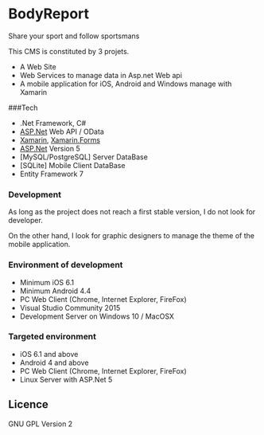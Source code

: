 # BodyReport
Share your sport and follow sportsmans

This CMS is constituted by 3 projets.
  - A Web Site
  - Web Services to manage data in Asp.net Web api
  - A mobile application for iOS, Android and Windows manage with Xamarin

###Tech
  - .Net Framework, C#
  - [ASP.Net] Web API / OData
  - [Xamarin], [Xamarin.Forms]
  - [ASP.Net] Version 5
  - [MySQL/PostgreSQL] Server DataBase
  - [SQLite] Mobile Client DataBase
  - Entity Framework 7

### Development
As long as the project does not reach a first stable version, I do not look for developer.

On the other hand, I look for graphic designers to manage the theme of the mobile application.

### Environment of development
  - Minimum iOS 6.1
  - Minimum Android 4.4
  - PC Web Client (Chrome, Internet Explorer, FireFox)
  - Visual Studio Community 2015
  - Development Server on Windows 10 / MacOSX
  
### Targeted environment
  - iOS 6.1 and above
  - Android 4 and above
  - PC Web Client (Chrome, Internet Explorer, FireFox)
  - Linux Server with ASP.Net 5
  
Licence
----

GNU GPL Version 2

[Xamarin]:http://xamarin.com/
[Xamarin.Forms]:http://xamarin.com/forms
[ASP.Net]:http://www.asp.net/
[MySQL]:https://www.mysql.fr/
[PostgreSQL]:http://www.postgresql.org/
